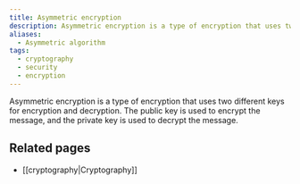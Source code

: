 ```yaml
---
title: Asymmetric encryption
description: Asymmetric encryption is a type of encryption that uses two different keys for encryption and decryption. The public key is used to encrypt the message, and the private key is used to decrypt the message.
aliases:
  - Asymmetric algorithm
tags:
  - cryptography
  - security
  - encryption
---
```


Asymmetric encryption is a type of encryption that uses two different keys for encryption and decryption. The public key is used to encrypt the message, and the private key is used to decrypt the message.

## Related pages

- [[cryptography|Cryptography]]
